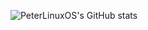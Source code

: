 ![PeterLinuxOS's GitHub stats](https://github-readme-stats.vercel.app/api?username=PeterLinuxOS&show_icons=true&theme=onedark)
